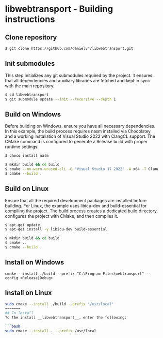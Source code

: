 # libwebtransport - Building instructions

## Clone repository

```bash
$ git clone https://github.com/danielv4/libwebtransport.git
```

## Init submodules

This step initializes any git submodules required by the project. It ensures that all dependencies and auxiliary libraries are fetched and kept in sync with the main repository.

```bash
$ cd libwebtransport
$ git submodule update --init --recursive --depth 1
```

## Build on Windows

Before building on Windows, ensure you have all necessary dependencies. In this example, the build process requires nasm installed via Chocolatey and a working installation of Visual Studio 2022 with ClangCL support. The CMake command is configured to generate a Release build with proper runtime settings.

```bash
$ choco install nasm

$ mkdir build && cd build
$ cmake --no-warn-unused-cli -G "Visual Studio 17 2022" -A x64 -T ClangCL -DCMAKE_JS_VERSION=7.2.1 -DCMAKE_BUILD_TYPE=Release -DCMAKE_MSVC_RUNTIME_LIBRARY="MultiThreaded$<$<CONFIG:Debug>:Debug>" -DABSL_MSVC_STATIC_RUNTIME="ON" ..
$ cmake --build .
```

## Build on Linux

Ensure that all the required development packages are installed before building. For Linux, the example uses libicu-dev and build-essential for compiling the project. The build process creates a dedicated build directory, configures the project with CMake, and then compiles it.

```bash
$ apt-get update
$ apt-get install -y libicu-dev build-essential

$ mkdir build && cd build
$ cmake ..
$ cmake --build .
```


## Install on Windows

```
cmake --install ./build --prefix "C:\Program Files\webtransport" --config <Release|Debug>
```

## Install on Linux
```bash
sudo cmake --install ./build --prefix "/usr/local"
=======
## To Install
To the install __libwebtransport__, enter the following:

```bash
sudo cmake --install . --prefix /usr/local
```
